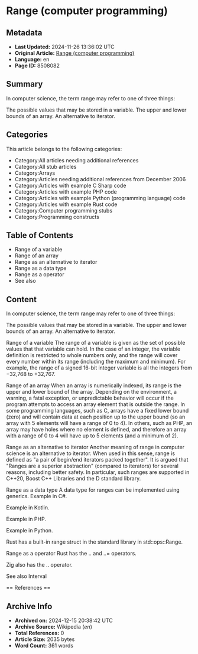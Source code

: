 # Range (computer programming)

## Metadata
- **Last Updated:** 2024-11-26 13:36:02 UTC
- **Original Article:** [Range (computer programming)](https://en.wikipedia.org/wiki/Range_(computer_programming))
- **Language:** en
- **Page ID:** 8508082

## Summary
In computer science, the term range may refer to one of three things:

The possible values that may be stored in a variable.
The upper and lower bounds of an array.
An alternative to iterator.

## Categories
This article belongs to the following categories:

- Category:All articles needing additional references
- Category:All stub articles
- Category:Arrays
- Category:Articles needing additional references from December 2006
- Category:Articles with example C Sharp code
- Category:Articles with example PHP code
- Category:Articles with example Python (programming language) code
- Category:Articles with example Rust code
- Category:Computer programming stubs
- Category:Programming constructs

## Table of Contents

- Range of a variable
- Range of an array
- Range as an alternative to iterator
- Range as a data type
- Range as a operator
- See also

## Content

In computer science, the term range may refer to one of three things:

The possible values that may be stored in a variable.
The upper and lower bounds of an array.
An alternative to iterator.

Range of a variable
The range of a variable is given as the set of possible values that that variable can hold. In the case of an integer, the variable definition is restricted to whole numbers only, and the range will cover every number within its range (including the maximum and minimum). For example, the range of a signed 16-bit integer variable is all the integers from −32,768 to +32,767.

Range of an array
When an array is numerically indexed, its range is the upper and lower bound of the array. Depending on the environment, a warning, a fatal exception, or unpredictable behavior will occur if the program attempts to access an array element that is outside the range. In some programming languages, such as C, arrays have a fixed lower bound (zero) and will contain data at each position up to the upper bound (so an array with 5 elements will have a range of 0 to 4). In others, such as PHP, an array may have holes where no element is defined, and therefore an array with a range of 0 to 4 will have up to 5 elements (and a minimum of 2).

Range as an alternative to iterator
Another meaning of range in computer science is an alternative to iterator. When used in this sense, range is defined as "a pair of begin/end iterators packed together". It is argued  that "Ranges are a superior abstraction" (compared to iterators) for several reasons, including better safety.
In particular, such ranges are supported in C++20, Boost C++ Libraries and the D standard library.

Range as a data type
A data type for ranges can be implemented using generics.
Example in C#.

Example in Kotlin.

Example in PHP.

Example in Python.

Rust has a built-in range struct in the standard library in std::ops::Range.

Range as a operator
Rust has the .. and ..= operators.

Zig also has the .. operator.

See also
Interval


== References ==

## Archive Info
- **Archived on:** 2024-12-15 20:38:42 UTC
- **Archive Source:** Wikipedia (_en_)
- **Total References:** 0
- **Article Size:** 2035 bytes
- **Word Count:** 361 words
